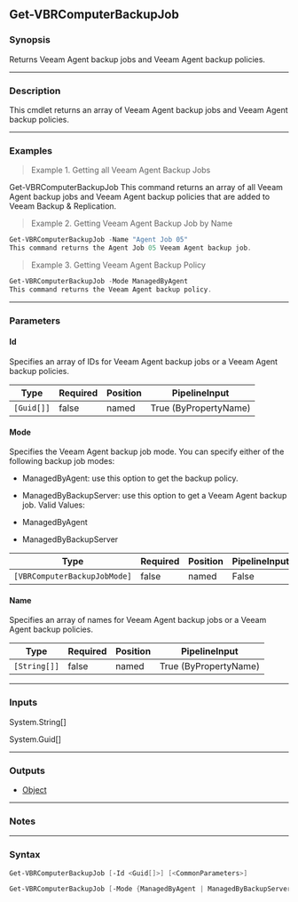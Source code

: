 Get-VBRComputerBackupJob
------------------------

### Synopsis
Returns Veeam Agent backup jobs and Veeam Agent backup policies.

---

### Description

This cmdlet returns an array of Veeam Agent backup jobs and Veeam Agent backup policies.

---

### Examples
> Example 1. Getting all Veeam Agent Backup Jobs

Get-VBRComputerBackupJob
This command returns an array of all Veeam Agent backup jobs and Veeam Agent backup policies that are added to Veeam Backup & Replication.
> Example 2. Getting Veeam Agent Backup Job by Name

```PowerShell
Get-VBRComputerBackupJob -Name "Agent Job 05"
This command returns the Agent Job 05 Veeam Agent backup job.
```
> Example 3. Getting Veeam Agent Backup Policy

```PowerShell
Get-VBRComputerBackupJob -Mode ManagedByAgent
This command returns the Veeam Agent backup policy.
```

---

### Parameters
#### **Id**
Specifies an array of IDs for Veeam Agent backup jobs or a Veeam Agent backup policies.

|Type      |Required|Position|PipelineInput        |
|----------|--------|--------|---------------------|
|`[Guid[]]`|false   |named   |True (ByPropertyName)|

#### **Mode**
Specifies the Veeam Agent backup job mode. You can specify either of the following backup job modes:
* ManagedByAgent: use this option to get the backup policy.
* ManagedByBackupServer: use this option to get a Veeam Agent backup job.
Valid Values:

* ManagedByAgent
* ManagedByBackupServer

|Type                        |Required|Position|PipelineInput|
|----------------------------|--------|--------|-------------|
|`[VBRComputerBackupJobMode]`|false   |named   |False        |

#### **Name**
Specifies an array of names for Veeam Agent backup jobs or a Veeam Agent backup policies.

|Type        |Required|Position|PipelineInput        |
|------------|--------|--------|---------------------|
|`[String[]]`|false   |named   |True (ByPropertyName)|

---

### Inputs
System.String[]

System.Guid[]

---

### Outputs
* [Object](https://learn.microsoft.com/en-us/dotnet/api/System.Object)

---

### Notes

---

### Syntax
```PowerShell
Get-VBRComputerBackupJob [-Id <Guid[]>] [<CommonParameters>]
```
```PowerShell
Get-VBRComputerBackupJob [-Mode {ManagedByAgent | ManagedByBackupServer}] [-Name <String[]>] [<CommonParameters>]
```
